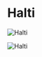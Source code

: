 
Halti
=====


![Halti](https://dogsnet.com/wp-content/uploads/2020/10/what-is-a-halti-DN-long.jpg)

![Halti](https://thedoghousellc.com/wp-content/uploads/2020/08/Halti_headcollar_Red_close-up-1024x1024-1.jpg)
